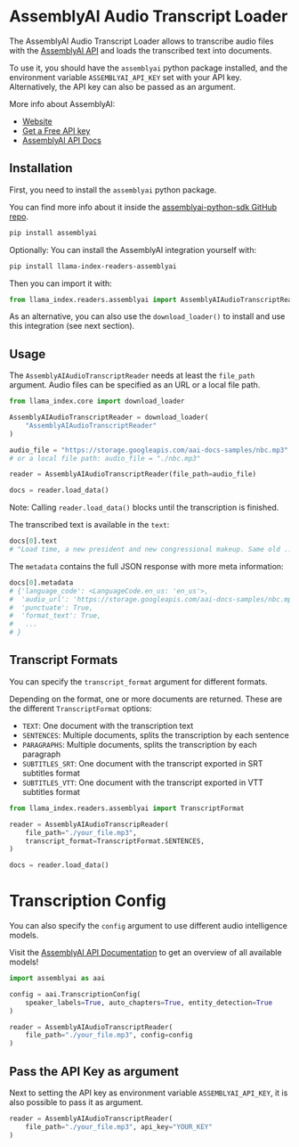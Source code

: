 # AssemblyAI Audio Transcript Loader

The AssemblyAI Audio Transcript Loader allows to transcribe audio files with the [AssemblyAI API](https://www.assemblyai.com/) and loads the transcribed text into documents.

To use it, you should have the `assemblyai` python package installed, and the environment variable `ASSEMBLYAI_API_KEY` set with your API key. Alternatively, the API key can also be passed as an argument.

More info about AssemblyAI:

- [Website](https://www.assemblyai.com/)
- [Get a Free API key](https://www.assemblyai.com/dashboard/signup)
- [AssemblyAI API Docs](https://www.assemblyai.com/docs)

## Installation

First, you need to install the `assemblyai` python package.

You can find more info about it inside the [assemblyai-python-sdk GitHub repo](https://github.com/AssemblyAI/assemblyai-python-sdk).

```bash
pip install assemblyai
```

Optionally: You can install the AssemblyAI integration yourself with:

```bash
pip install llama-index-readers-assemblyai
```

Then you can import it with:

```python
from llama_index.readers.assemblyai import AssemblyAIAudioTranscriptReader
```

As an alternative, you can also use the `download_loader()` to install and use this integration (see next section).

## Usage

The `AssemblyAIAudioTranscriptReader` needs at least the `file_path` argument. Audio files can be specified as an URL or a local file path.

```python
from llama_index.core import download_loader

AssemblyAIAudioTranscriptReader = download_loader(
    "AssemblyAIAudioTranscriptReader"
)

audio_file = "https://storage.googleapis.com/aai-docs-samples/nbc.mp3"
# or a local file path: audio_file = "./nbc.mp3"

reader = AssemblyAIAudioTranscriptReader(file_path=audio_file)

docs = reader.load_data()
```

Note: Calling `reader.load_data()` blocks until the transcription is finished.

The transcribed text is available in the `text`:

```python
docs[0].text
# "Load time, a new president and new congressional makeup. Same old ..."
```

The `metadata` contains the full JSON response with more meta information:

```python
docs[0].metadata
# {'language_code': <LanguageCode.en_us: 'en_us'>,
#  'audio_url': 'https://storage.googleapis.com/aai-docs-samples/nbc.mp3',
#  'punctuate': True,
#  'format_text': True,
#   ...
# }
```

## Transcript Formats

You can specify the `transcript_format` argument for different formats.

Depending on the format, one or more documents are returned. These are the different `TranscriptFormat` options:

- `TEXT`: One document with the transcription text
- `SENTENCES`: Multiple documents, splits the transcription by each sentence
- `PARAGRAPHS`: Multiple documents, splits the transcription by each paragraph
- `SUBTITLES_SRT`: One document with the transcript exported in SRT subtitles format
- `SUBTITLES_VTT`: One document with the transcript exported in VTT subtitles format

```python
from llama_index.readers.assemblyai import TranscriptFormat

reader = AssemblyAIAudioTranscripReader(
    file_path="./your_file.mp3",
    transcript_format=TranscriptFormat.SENTENCES,
)

docs = reader.load_data()
```

# Transcription Config

You can also specify the `config` argument to use different audio intelligence models.

Visit the [AssemblyAI API Documentation](https://www.assemblyai.com/docs) to get an overview of all available models!

```python
import assemblyai as aai

config = aai.TranscriptionConfig(
    speaker_labels=True, auto_chapters=True, entity_detection=True
)

reader = AssemblyAIAudioTranscriptReader(
    file_path="./your_file.mp3", config=config
)
```

## Pass the API Key as argument

Next to setting the API key as environment variable `ASSEMBLYAI_API_KEY`, it is also possible to pass it as argument.

```python
reader = AssemblyAIAudioTranscriptReader(
    file_path="./your_file.mp3", api_key="YOUR_KEY"
)
```
